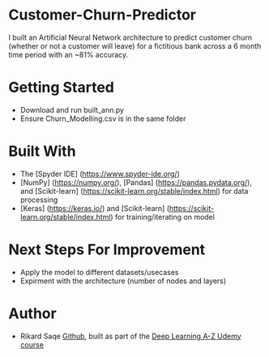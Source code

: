 # Customer-Churn-Predictor

I built an Artificial Neural Network architecture to predict customer churn (whether or not a customer will leave) for 
a fictitious bank across a 6 month time period with an ~81% accuracy.

# Getting Started

- Download and run built_ann.py 
- Ensure Churn_Modelling.csv is in the same folder

# Built With

- The [Spyder IDE] (https://www.spyder-ide.org/)
- [NumPy] (https://numpy.org/), [Pandas] (https://pandas.pydata.org/), and [Scikit-learn] (https://scikit-learn.org/stable/index.html) for data processing
- [Keras] (https://keras.io/) and [Scikit-learn] (https://scikit-learn.org/stable/index.html) for training/iterating on model

# Next Steps For Improvement
- Apply the model to different datasets/usecases 
- Expirment with the architecture (number of nodes and layers)

# Author
- Rikard Saqe [Github](https://github.com/rikardsaqe/), built as part of the [Deep Learning A-Z Udemy course](https://www.udemy.com/course/deeplearning/)
